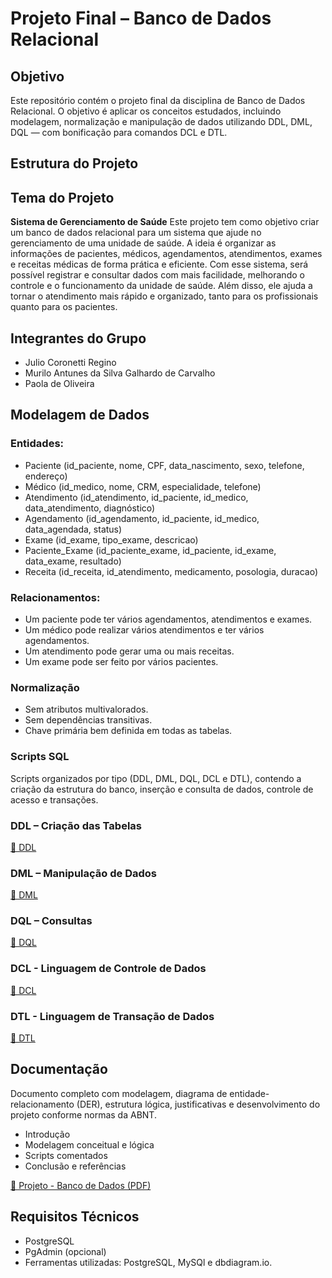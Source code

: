 # Projeto Final – Banco de Dados Relacional

## Objetivo
Este repositório contém o projeto final da disciplina de Banco de Dados Relacional. O objetivo é aplicar os conceitos estudados, incluindo modelagem, normalização e manipulação de dados utilizando DDL, DML, DQL — com bonificação para comandos DCL e DTL.

## Estrutura do Projeto

## Tema do Projeto
**Sistema de Gerenciamento de Saúde**
Este projeto tem como objetivo criar um banco de dados relacional para um sistema que ajude no gerenciamento de uma unidade de saúde. A ideia é organizar as informações de pacientes, médicos, agendamentos, atendimentos, exames e receitas médicas de forma prática e eficiente.
Com esse sistema, será possível registrar e consultar dados com mais facilidade, melhorando o controle e o funcionamento da unidade de saúde. Além disso, ele ajuda a tornar o atendimento mais rápido e organizado, tanto para os profissionais quanto para os pacientes.

## Integrantes do Grupo
- Julio Coronetti Regino 
- Murilo Antunes da Silva Galhardo de Carvalho  
- Paola de Oliveira

## Modelagem de Dados

### Entidades:
- Paciente (id_paciente, nome, CPF, data_nascimento, sexo, telefone, endereço)
- Médico (id_medico, nome, CRM, especialidade, telefone)
- Atendimento (id_atendimento, id_paciente, id_medico, data_atendimento, diagnóstico)
- Agendamento (id_agendamento, id_paciente, id_medico, data_agendada, status)
- Exame (id_exame, tipo_exame, descricao)
- Paciente_Exame (id_paciente_exame, id_paciente, id_exame, data_exame, resultado)
- Receita (id_receita, id_atendimento, medicamento, posologia, duracao)

### Relacionamentos:
- Um paciente pode ter vários agendamentos, atendimentos e exames.
- Um médico pode realizar vários atendimentos e ter vários agendamentos.
- Um atendimento pode gerar uma ou mais receitas.
- Um exame pode ser feito por vários pacientes.

### Normalização

- Sem atributos multivalorados.
- Sem dependências transitivas.
- Chave primária bem definida em todas as tabelas.

### Scripts SQL
Scripts organizados por tipo (DDL, DML, DQL, DCL e DTL), contendo a criação da estrutura do banco, inserção e consulta de dados, controle de acesso e transações.

### DDL – Criação das Tabelas
 [📘 DDL](./sql/ddl.sql)
### DML – Manipulação de Dados
[📘 DML](./sql/dml.sql)
### DQL – Consultas
[📘 DQL](./sql/dql.sql)
### DCL - Linguagem de Controle de Dados
[📘 DCL](./sql/dcl.sql)
### DTL - Linguagem de Transação de Dados
[📘 DTL](./sql/dtl.sql)

## Documentação

Documento completo com modelagem, diagrama de entidade-relacionamento (DER), estrutura lógica, justificativas e desenvolvimento do projeto conforme normas da ABNT.

- Introdução
- Modelagem conceitual e lógica
- Scripts comentados
- Conclusão e referências

[📘 Projeto - Banco de Dados (PDF)](./Projeto%20-%20Banco%20de%20Dados.pdf)

## Requisitos Técnicos

- PostgreSQL
- PgAdmin (opcional)
- Ferramentas utilizadas:
PostgreSQL, MySQl e dbdiagram.io.
